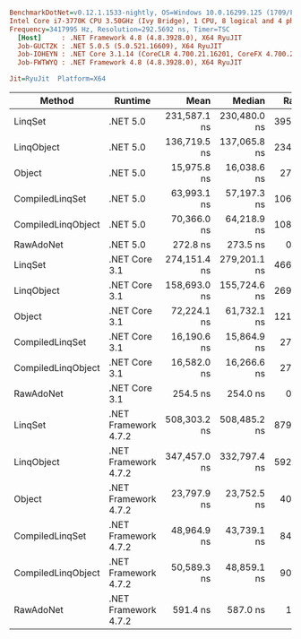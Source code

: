 ``` ini

BenchmarkDotNet=v0.12.1.1533-nightly, OS=Windows 10.0.16299.125 (1709/FallCreatorsUpdate/Redstone3)
Intel Core i7-3770K CPU 3.50GHz (Ivy Bridge), 1 CPU, 8 logical and 4 physical cores
Frequency=3417995 Hz, Resolution=292.5692 ns, Timer=TSC
  [Host]     : .NET Framework 4.8 (4.8.3928.0), X64 RyuJIT
  Job-GUCTZK : .NET 5.0.5 (5.0.521.16609), X64 RyuJIT
  Job-IOHEYN : .NET Core 3.1.14 (CoreCLR 4.700.21.16201, CoreFX 4.700.21.16208), X64 RyuJIT
  Job-FWTWYQ : .NET Framework 4.8 (4.8.3928.0), X64 RyuJIT

Jit=RyuJit  Platform=X64  

```
|             Method |              Runtime |         Mean |       Median |  Ratio | Allocated |
|------------------- |--------------------- |-------------:|-------------:|-------:|----------:|
|            LinqSet |             .NET 5.0 | 231,587.1 ns | 230,480.0 ns | 395.38 |  61,116 B |
|         LinqObject |             .NET 5.0 | 136,719.5 ns | 137,065.8 ns | 234.26 |  31,709 B |
|             Object |             .NET 5.0 |  15,975.8 ns |  16,038.6 ns |  27.30 |   8,144 B |
|    CompiledLinqSet |             .NET 5.0 |  63,993.1 ns |  57,197.3 ns | 106.48 |         - |
| CompiledLinqObject |             .NET 5.0 |  70,366.0 ns |  64,218.9 ns | 108.58 |         - |
|          RawAdoNet |             .NET 5.0 |     272.8 ns |     273.5 ns |   0.47 |     712 B |
|            LinqSet |        .NET Core 3.1 | 274,151.4 ns | 279,201.1 ns | 466.57 |  62,669 B |
|         LinqObject |        .NET Core 3.1 | 158,693.0 ns | 155,724.6 ns | 269.86 |  39,711 B |
|             Object |        .NET Core 3.1 |  72,224.1 ns |  61,732.1 ns | 121.69 |   8,288 B |
|    CompiledLinqSet |        .NET Core 3.1 |  16,190.6 ns |  15,864.9 ns |  27.57 |   7,792 B |
| CompiledLinqObject |        .NET Core 3.1 |  16,582.0 ns |  16,266.6 ns |  27.93 |   7,792 B |
|          RawAdoNet |        .NET Core 3.1 |     254.5 ns |     254.0 ns |   0.44 |     712 B |
|            LinqSet | .NET Framework 4.7.2 | 508,303.2 ns | 508,485.2 ns | 879.29 |  81,920 B |
|         LinqObject | .NET Framework 4.7.2 | 347,457.0 ns | 332,797.4 ns | 592.90 |  49,152 B |
|             Object | .NET Framework 4.7.2 |  23,797.9 ns |  23,752.5 ns |  40.16 |   9,452 B |
|    CompiledLinqSet | .NET Framework 4.7.2 |  48,964.9 ns |  43,739.1 ns |  84.05 |         - |
| CompiledLinqObject | .NET Framework 4.7.2 |  50,589.3 ns |  48,859.1 ns |  90.21 |         - |
|          RawAdoNet | .NET Framework 4.7.2 |     591.4 ns |     587.0 ns |   1.00 |     810 B |
